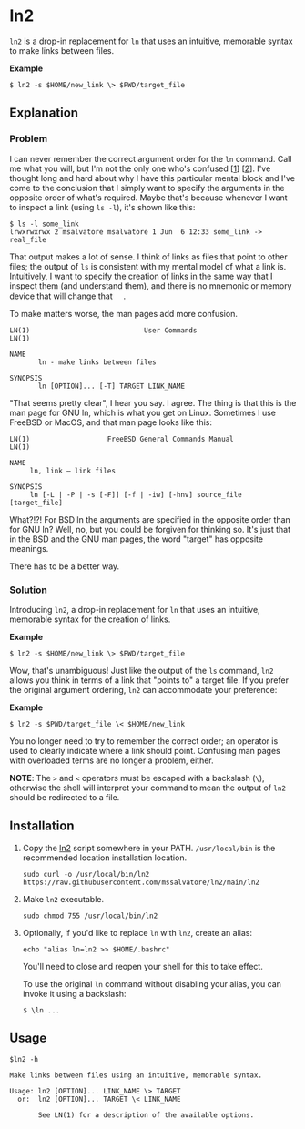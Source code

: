 # ln2

`ln2` is a drop-in replacement for `ln` that uses an intuitive, memorable
syntax to make links between files.

**Example**
```
$ ln2 -s $HOME/new_link \> $PWD/target_file
```

## Explanation

### Problem

I can never remember the correct argument order for the `ln` command. Call me
what you will, but I'm not the only one who's confused
\[[1](https://www.reddit.com/r/programming/comments/1qt0z/ln_s_d1_d2_am_i_the_only_person_who_gets_this_the/)\]
\[[2](https://news.ycombinator.com/item?id=1984456)\]. I've thought long and
hard about why I have this particular mental block and I've come to the
conclusion that I simply want to specify the arguments in the opposite order of
what's required. Maybe that's because whenever I want to inspect a link (using
`ls -l`), it's shown like this:

```
$ ls -l some_link
lrwxrwxrwx 2 msalvatore msalvatore 1 Jun  6 12:33 some_link -> real_file
```

That output makes a lot of sense. I think of links as files that point to other
files; the output of `ls` is consistent with my mental model of what a link is.
Intuitively, I want to specify the creation of links in the same way that I
inspect them (and understand them), and there is no mnemonic or memory device
that will change that [<img
src="https://www.wppluginsforyou.com/wp-content/uploads/2020/05/tooltips.png"
width="15px" />](## "Besides, I don't want to spend my mental cycles
using a mneumonic device every time I need to use `ln`. I'd prefer not to have
to think about it because it behaves the way I expect it to.").

To make matters worse, the man pages add more confusion.

```manpage
LN(1)                            User Commands                           LN(1)

NAME
       ln - make links between files

SYNOPSIS
       ln [OPTION]... [-T] TARGET LINK_NAME
```

"That seems pretty clear", I hear you say. I agree. The thing is that this is
the man page for GNU ln, which is what you get on Linux. Sometimes I use
FreeBSD or MacOS, and that man page looks like this:

```manpage
LN(1)                   FreeBSD General Commands Manual                  LN(1)

NAME
     ln, link – link files

SYNOPSIS
     ln [-L | -P | -s [-F]] [-f | -iw] [-hnv] source_file [target_file]
```

What?!?! For BSD ln the arguments are specified in the opposite order than for
GNU ln? Well, no, but you could be forgiven for thinking so. It's
just that in the BSD and the GNU man pages, the word "target" has opposite
meanings.

There has to be a better way.

### Solution

Introducing `ln2`, a drop-in replacement for `ln` that uses an intuitive,
memorable syntax for the creation of links.

**Example**
```
$ ln2 -s $HOME/new_link \> $PWD/target_file
```

Wow, that's unambiguous! Just like the output of the `ls` command, `ln2` allows
you think in terms of a link that "points to" a target file. If you prefer
the original argument ordering, `ln2` can accommodate your preference:

**Example**
```
$ ln2 -s $PWD/target_file \< $HOME/new_link
```

You no longer need to try to remember the correct order; an operator is used to
clearly indicate where a link should point. Confusing man pages with overloaded
terms are no longer a problem, either.

**NOTE**: The `>` and `<` operators must be escaped with a backslash (`\`),
otherwise the shell will interpret your command to mean the output of `ln2`
should be redirected to a file.

## Installation

1. Copy the [ln2](./ln2) script somewhere in your PATH. `/usr/local/bin` is
   the recommended location installation location.
    ```
    sudo curl -o /usr/local/bin/ln2 https://raw.githubusercontent.com/mssalvatore/ln2/main/ln2
    ```

1. Make `ln2` executable.
    ```
    sudo chmod 755 /usr/local/bin/ln2
    ```

1. Optionally, if you'd like to replace `ln` with `ln2`, create an alias:
    ```
    echo "alias ln=ln2 >> $HOME/.bashrc"
    ```

    You'll need to close and reopen your shell for this to take effect.

    To use the original `ln` command without disabling your alias, you can
    invoke it using a backslash:
    ```
    $ \ln ...
    ```

## Usage
```
$ln2 -h

Make links between files using an intuitive, memorable syntax.

Usage: ln2 [OPTION]... LINK_NAME \> TARGET
  or:  ln2 [OPTION]... TARGET \< LINK_NAME

       See LN(1) for a description of the available options.
```
